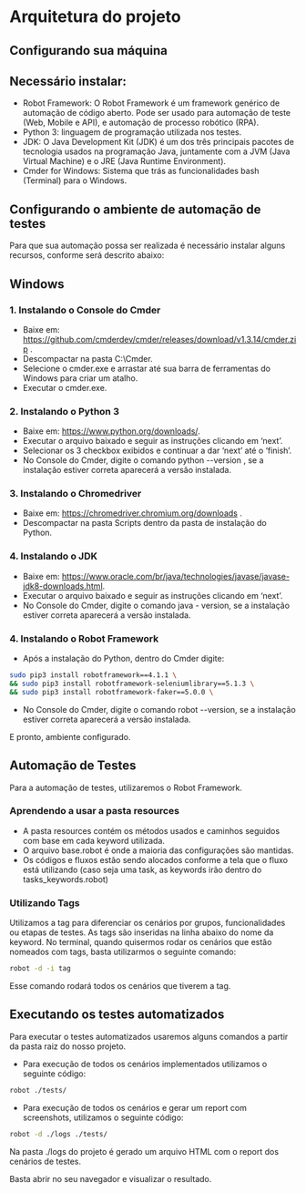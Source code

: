 <h1>Arquitetura do projeto</h1>

Configurando sua máquina
-------------------------
Necessário instalar:
-----------------------

*	Robot Framework: O Robot Framework é um framework genérico de automação de código aberto. Pode ser usado para automação de teste (Web, Mobile e API), e automação de processo robótico (RPA).
*	Python 3: linguagem de programação utilizada nos testes.
* 	JDK: O Java Development Kit (JDK) é um dos três principais pacotes de tecnologia usados na programação Java, juntamente com a JVM (Java Virtual Machine) e o JRE (Java Runtime Environment).
*	Cmder for Windows: Sistema que trás as funcionalidades bash (Terminal) para o Windows.


Configurando o ambiente de automação de testes
------------------------------------------------------------

Para que sua automação possa ser realizada é necessário instalar alguns recursos, conforme será descrito abaixo:

Windows
--------

<h3>1. Instalando o Console do Cmder</h3>

*	Baixe em: <https://github.com/cmderdev/cmder/releases/download/v1.3.14/cmder.zip> .
*	Descompactar na pasta C:\Cmder.
*	Selecione o cmder.exe e arrastar até sua barra de ferramentas do Windows para criar um atalho.
*	Executar o cmder.exe.

<h3>2. Instalando o Python 3</h3>

*	Baixe em: <https://www.python.org/downloads/>.
*	Executar o arquivo baixado e seguir as instruções clicando em ‘next’.
* 	Selecionar os 3 checkbox exibidos e continuar a dar ‘next’ até o ‘finish’.
*	No Console do Cmder, digite o comando python --version , se a instalação estiver correta aparecerá a versão instalada.

<h3>3. Instalando o Chromedriver</h3>

*	Baixe em: <https://chromedriver.chromium.org/downloads> .
*	Descompactar na pasta Scripts dentro da pasta de instalação do Python.

<h3>4. Instalando o JDK</h3>

*	Baixe em: <https://www.oracle.com/br/java/technologies/javase/javase-jdk8-downloads.html>.
*	Executar o arquivo baixado e seguir as instruções clicando em ‘next’.
*	No Console do Cmder, digite o comando java - version, se a instalação estiver correta aparecerá a versão instalada.

<h3>4. Instalando o Robot Framework</h3>

*	Após a instalação do Python, dentro do Cmder digite: 
````bash
sudo pip3 install robotframework==4.1.1 \
&& sudo pip3 install robotframework-seleniumlibrary==5.1.3 \
&& sudo pip3 install robotframework-faker==5.0.0 \
````
*	No Console do Cmder, digite o comando robot --version, se a instalação estiver correta aparecerá a versão instalada.

E pronto, ambiente configurado.


Automação de Testes
--------------------

Para a automação de testes, utilizaremos o Robot Framework.

<h3>Aprendendo a usar a pasta resources</h3>

*	A pasta resources contém os métodos usados e caminhos seguidos com base em cada keyword utilizada.
*	O arquivo base.robot é onde a maioria das configurações são mantidas.
*	Os códigos e fluxos estão sendo alocados conforme a tela que o fluxo está utilizando (caso seja uma task, as keywords irão dentro do tasks_keywords.robot)

<h3>Utilizando Tags</h3>

Utilizamos a tag para diferenciar os cenários por grupos, funcionalidades ou etapas de testes. As tags são inseridas na linha abaixo do nome da keyword.
No terminal, quando quisermos rodar os cenários que estão nomeados com tags, basta utilizarmos o seguinte comando:

````bash
robot -d -i tag
````

Esse comando rodará todos os cenários que tiverem a tag.

Executando os testes automatizados
-----------------------------------

Para executar o testes automatizados usaremos alguns comandos a partir da pasta raiz do nosso projeto.

*	Para execução de todos os cenários implementados utilizamos o seguinte código:
````bash
robot ./tests/
````

*	Para execução de todos os cenários e gerar um report com screenshots, utilizamos o seguinte código:
````bash
robot -d ./logs ./tests/
````

Na pasta ./logs do projeto é gerado um arquivo HTML com o report dos cenários de testes.

Basta abrir no seu navegador e visualizar o resultado.
